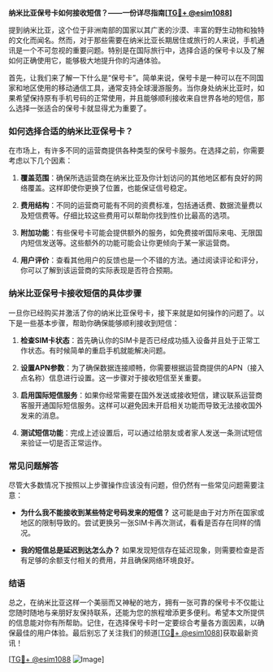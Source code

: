 **纳米比亚保号卡如何接收短信？——一份详尽指南[[TG💪+ @esim1088](https://t.me/s/esim1088)]**

提到纳米比亚，这个位于非洲南部的国家以其广袤的沙漠、丰富的野生动物和独特的文化而闻名。然而，对于那些需要在纳米比亚长期居住或旅行的人来说，手机通讯是一个不可忽视的重要问题。特别是在国际旅行中，选择合适的保号卡以及了解如何正确使用它，能够极大地提升你的沟通体验。

首先，让我们来了解一下什么是“保号卡”。简单来说，保号卡是一种可以在不同国家和地区使用的移动通信工具，通常支持全球漫游服务。当你身处纳米比亚时，如果希望保持原有手机号码的正常使用，并且能够顺利接收来自世界各地的短信，那么选择一张适合的保号卡就显得尤为重要了。

### 如何选择合适的纳米比亚保号卡？

在市场上，有许多不同的运营商提供各种类型的保号卡服务。在选择之前，你需要考虑以下几个因素：

1. **覆盖范围**：确保所选运营商在纳米比亚及你计划访问的其他地区都有良好的网络覆盖。这样即使你更换了位置，也能保证信号稳定。
   
2. **费用结构**：不同的运营商可能有不同的资费标准，包括通话费、数据流量费以及短信费等。仔细比较这些费用可以帮助你找到性价比最高的选项。

3. **附加功能**：有些保号卡可能会提供额外的服务，如免费接听国际来电、无限国内短信发送等。这些额外的功能可能会让你更倾向于某一家运营商。

4. **用户评价**：查看其他用户的反馈也是一个不错的方法。通过阅读评论和评分，你可以了解到该运营商的实际表现是否符合预期。

### 纳米比亚保号卡接收短信的具体步骤

一旦你已经购买并激活了你的纳米比亚保号卡，接下来就是如何操作的问题了。以下是一些基本步骤，帮助你确保能够顺利接收到短信：

1. **检查SIM卡状态**：首先确认你的SIM卡是否已经成功插入设备并且处于正常工作状态。有时候简单的重启手机就能解决问题。

2. **设置APN参数**：为了确保数据连接顺畅，你需要根据运营商提供的APN（接入点名称）信息进行设置。这一步骤对于接收短信至关重要。

3. **启用国际短信服务**：如果你经常需要在国外发送或接收短信，建议联系运营商客服开通国际短信服务。这样可以避免因未开启相关功能而导致无法接收国外发来的消息。

4. **测试短信功能**：完成上述设置后，可以通过给朋友或者家人发送一条测试短信来验证一切是否正常运作。

### 常见问题解答

尽管大多数情况下按照以上步骤操作应该没有问题，但仍然有一些常见问题需要注意：

- **为什么我不能接收到某些特定号码发来的短信？**
  这可能是由于对方所在国家或地区的限制导致的。尝试更换另一张SIM卡再次测试，看看是否存在同样的情况。

- **我的短信总是延迟到达怎么办？**
  如果发现短信存在延迟现象，则需要检查是否有足够的余额支付相关的费用，并且确保网络环境良好。

### 结语

总之，在纳米比亚这样一个美丽而又神秘的地方，拥有一张可靠的保号卡不仅能让您随时随地与亲朋好友保持联系，还能为您的旅程增添更多便利。希望本文所提供的信息能对你有所帮助。记住，在选择保号卡时一定要综合考量各方面因素，以确保最佳的用户体验。最后别忘了关注我们的频道[[TG💪+ @esim1088](https://t.me/s/esim1088)]获取最新资讯！

[[TG💪+ @esim1088](https://t.me/s/esim1088) ![Image](https://i.postimg.cc/4NQfJmqS/Snipaste-2025-05-13-00-14-12.png)]